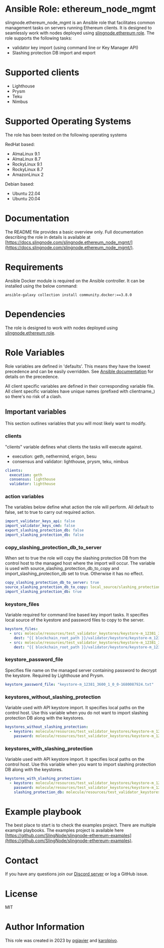 # Ansible Role: ethereum_node_mgmt

slingnode.ethereum_node_mgmt is an Ansible role that facilitates common management tasks on servers running Ethereum clients. It is designed to seamlessly work with nodes deployed using [slingnode.ethereum role](https://github.com/SlingNode/slingnode-ansible-ethereum). The role supports the following tasks:

* validator key import (using command line or Key Manager API)
* Slashing protection DB import and export

# Supported clients

* Lighthouse
* Prysm
* Teku
* Nimbus

# Supported Operating Systems

The role has been tested on the following operating systems

RedHat based:

* AlmaLinux 9.1
* AlmaLinux 8.7
* RockyLinux 9.1
* RockyLinux 8.7
* AmazonLinux 2

Debian based:

* Ubuntu 22.04
* Ubuntu 20.04

# Documentation

The README file provides a basic overview only. Full documentation describing the role in details is available at [https://docs.slingnode.com/slingnode.ethereum_node_mgmt/](https://docs.slingnode.com/slingnode.ethereum_node_mgmt/).

# Requirements

Ansible Docker module is required on the Ansible controller. It can be installed using the below command:

```
ansible-galaxy collection install community.docker:==3.8.0
```

# Dependencies

The role is designed to work with nodes deployed using [slingnode.ethereum role](https://github.com/SlingNode/slingnode-ansible-ethereum).

# Role Variables

Role variables are defined in 'defaults'. This means they have the lowest precedence and can be easily overridden. See [Ansible documentation](https://docs.ansible.com/ansible/latest/playbook\_guide/playbooks\_variables.html#understanding-variable-precedence) for details on the precedence.

All client specific variables are defined in their corresponding variable file. All client specific variables have unique names (prefixed with clientname\_) so there's no risk of a clash.


## Important variables

This section outlines variables that you will most likely want to modify.

### **clients**

"clients" variable defines what clients the tasks will execute against.

* execution: geth, nethermind, erigon, besu
* consensus and validator: lighthouse, prysm, teku, nimbus

```yaml
clients:
  execution: geth
  consensus: lighthouse
  validator: lighthouse
```

### action variables

The variables below define what action the role will perform. All default to false, set to true to carry out required action.&#x20;

```yaml
import_validator_keys_api: false
import_validator_keys_cmd: false
export_slashing_protection_db: false
import_slashing_protection_db: false
```

### copy\_slashing\_protection\_db\_to\_server

When set to true the role will copy the slashing protection DB from the control host to the managed host where the import will occur. The variable is used with source\_slashing\_protection\_db\_to\_copy and import\_slashing\_protection\_db set to true. Otherwise it has no effect.&#x20;

```yaml
copy_slashing_protection_db_to_server: true
source_slashing_protection_db_to_copy: local_source/slashing_protection.json
import_slashing_protection_db: true
```

### keystore\_files

Variable required for command line based key import tasks. It specifies local source of the kyestore and password files to copy to the server. &#x20;

```yaml
keystore_files:
  - src: molecule/resources/test_validator_keystores/keystore-m_12381_3600_1_0_0-1680087924.json
    dest: "{{ blockchain_root_path }}/validator/keystore/keystore-m_12381_3600_1_0_0-1680087924.json"
  - src: molecule/resources/test_validator_keystores/keystore-m_12381_3600_1_0_0-1680087924.txt
    dest: "{{ blockchain_root_path }}/validator/keystore/keystore-m_12381_3600_1_0_0-1680087924.txt"
```

### keystore\_password\_file

Specifies file name on the managed server containing password to decrypt the keystore. Required by Lighthouse and Prysm.

```yaml
keystore_password_file: "keystore-m_12381_3600_1_0_0-1680087924.txt"
```

### keystores\_without\_slashing\_protection

Variable used with API keystore import. It specifies local paths on the control host. Use this variable when you do not want to import slashing protection DB along with the keystores.&#x20;

```yaml
keystores_without_slashing_protection:
  - keystore: molecule/resources/test_validator_keystores/keystore-m_12381_3600_1_0_0-1680087924.json
    password: molecule/resources/test_validator_keystores/keystore-m_12381_3600_1_0_0-1680087924.txt
```

### keystores\_with\_slashing\_protection

Variable used with API keystore import. It specifies local paths on the control host. Use this variable when you want to import slashing protection DB along with the keystores.

```yaml
keystores_with_slashing_protection:
  - keystore: molecule/resources/test_validator_keystores/keystore-m_12381_3600_0_0_0-1669980799.json
    password: molecule/resources/test_validator_keystores/keystore-m_12381_3600_0_0_0-1669980799.txt
    slashing_protection_db: molecule/resources/test_validator_keystores/slashing_protection_db.json
```


# Example playbook

The best place to start is to check the examples project. There are multiple example playbooks. The examples project is available here [https://github.com/SlingNode/slingnode-ethereum-examples](https://github.com/SlingNode/slingnode-ethereum-examples).

# Contact

If you have any questions join our [Discord server](https://discord.gg/EPg7yfhmUU) or log a GitHub issue.

# License

MIT

# Author Information

This role was created in 2023 by [pgjavier](https://github.com/pgjavier) and [karolpivo](https://github.com/karolpivo).
